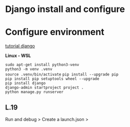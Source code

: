 # Django install and configure

# Configure environment

<a href="https://code.visualstudio.com/docs/python/tutorial-django">tutorial django</a>

<b> Linux - WSL</b>

`sudo apt-get install python3-venv`  <br>
`python3 -m venv .venv`  <br>
`source .venv/bin/activate`
`pip install --upgrade pip` <br>
`pip install pip setuptools wheel --upgrade`<br>
`pip install django`<br>
`django-admin startproject project .`<br>
`python manage.py runserver`<br>

## L.19

Run and debug > Create a launch.json > 